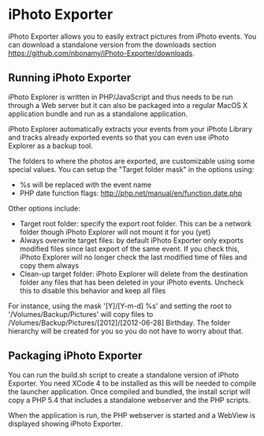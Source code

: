 iPhoto Exporter
===============

iPhoto Exporter allows you to easily extract pictures from iPhoto events. You can download a standalone version from the downloads section https://github.com/nbonamy/iPhoto-Exporter/downloads.

Running iPhoto Exporter
-----------------------

iPhoto Explorer is written in PHP/JavaScript and thus needs to be run through a Web server but it can also be packaged into a regular MacOS X application bundle and run as a standalone application.

iPhoto Explorer automatically extracts your events from your iPhoto Library and tracks already exported events so that you can even use iPhoto Explorer as a backup tool.

The folders to where the photos are exported, are customizable using some special values. You can setup the "Target folder mask" in the options using:
* %s will be replaced with the event name
* PHP date function flags: http://php.net/manual/en/function.date.php

Other options include:
* Target root folder: specify the export root folder. This can be a network folder though iPhoto Explorer will not mount it for you (yet)
* Always overwrite target files: by default iPhoto Exporter only exports modified files since last export of the same event. If you check this, iPhoto Explorer will no longer check the last modified time of files and copy them always
* Clean-up target folder: iPhoto Explorer will delete from the destination folder any files that has been deleted in your iPhoto events. Uncheck this to disable this behavior and keep all files

For instance, using the mask '[Y]/[Y-m-d] %s' and setting the root to '/Volumes/Backup/Pictures' will copy files to /Volumes/Backup/Pictures/[2012]/[2012-06-28] Birthday. The folder hierarchy will be created for you so you do not have to worry about that.

Packaging iPhoto Exporter
-------------------------

You can run the build.sh script to create a standalone version of iPhoto Exporter. You need XCode 4 to be installed as this will be needed to compile the launcher application. Once compiled and bundled, the install script will copy a PHP 5.4 that includes a standalone webserver and the PHP scripts.

When the application is run, the PHP webserver is started and a WebView is displayed showing iPhoto Exporter.


